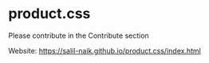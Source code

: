 # product.css

Please contribute in the Contribute section

Website: https://salil-naik.github.io/product.css/index.html
